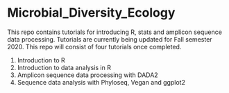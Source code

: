# Microbial_Diversity_Ecology
This repo contains tutorials for introducing R, stats and amplicon sequence data processing. Tutorials are currently being updated for Fall semester 2020. This repo will consist of four tutorials once completed.
1. Introduction to R
2. Introduction to data analysis in R
3. Amplicon sequence data processing with DADA2
4. Sequence data analysis with Phyloseq, Vegan and ggplot2
